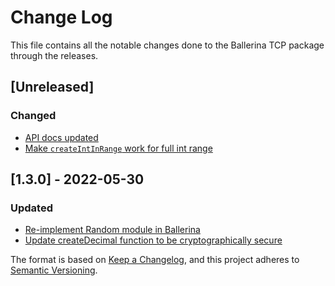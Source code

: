 # Change Log
This file contains all the notable changes done to the Ballerina TCP package through the releases.

## [Unreleased]

### Changed
- [API docs updated](https://github.com/ballerina-platform/ballerina-standard-library/issues/3463)
- [Make `createIntInRange` work for full int range ](https://github.com/ballerina-platform/ballerina-standard-library/issues/4744)

## [1.3.0] - 2022-05-30

### Updated
- [Re-implement Random module in Ballerina](https://github.com/ballerina-platform/ballerina-standard-library/issues/2661)
- [Update createDecimal function to be cryptographically secure](https://github.com/ballerina-platform/ballerina-standard-library/issues/2876)

The format is based on [Keep a Changelog](https://keepachangelog.com/en/1.0.0/), and this project adheres to [Semantic Versioning](https://semver.org/spec/v2.0.0.html).

